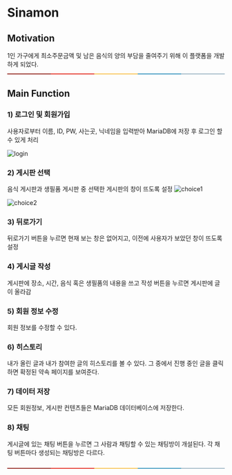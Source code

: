 # Sinamon



## Motivation
1인 가구에게 최소주문금액 및 남은 음식의 양의 부담을 줄여주기 위해 이 플랫폼을 개발하게 되었다.    
[![-----------------------------------------------------](https://raw.githubusercontent.com/Sinamon-CBNU/Sinamon/develop/Sinamon-minjung/Image/colored.png)](#table-of-contents)



## Main Function
### 1) 로그인 및 회원가입 
사용자로부터 이름, ID, PW, 사는곳, 닉네임을 입력받아 MariaDB에 저장 후 로그인 할 수 있게 처리

![login](https://user-images.githubusercontent.com/46774346/146688307-4ca5ea0b-7537-42c5-b2c8-986aeaf10ea5.gif)

### 2) 게시판 선택 
음식 게시판과 생필품 게시판 중 선택한 게시판의 창이 뜨도록 설정
![choice1](https://user-images.githubusercontent.com/46774346/146688433-fe6d24da-9eb5-4d18-95ea-070b96bcf83e.gif)

![choice2](https://user-images.githubusercontent.com/46774346/146688448-df11d5aa-28d6-4cf9-8427-3ccabbf15ea7.gif)



### 3) 뒤로가기 
뒤로가기 버튼을 누르면 현재 보는 창은 없어지고, 이전에 사용자가 보았던 창이 뜨도록 설정

### 4) 게시글 작성 
게시판에 장소, 시간, 음식 혹은 생필품의 내용을 쓰고 작성 버튼을 누르면 게시판에 글이 올라감

### 5) 회원 정보 수정 
회원 정보를 수정할 수 있다.

### 6) 히스토리 
내가 올린 글과 내가 참여한 글의 히스토리를 볼 수 있다.
그 중에서 진행 중인 글을 클릭하면 확정된 약속 페이지를 보여준다.

### 7) 데이터 저장 
모든 회원정보, 게시판 컨텐츠들은 MariaDB 데이터베이스에 저장한다.

### 8) 채팅 
게시글에 있는 채팅 버튼을 누르면 그 사람과 채팅할 수 있는 채팅방이 개설된다. 각 채팅 버튼마다 생성되는 채팅방은 다르다.

[![-----------------------------------------------------](https://raw.githubusercontent.com/Sinamon-CBNU/Sinamon/develop/Sinamon-minjung/Image/colored.png)](#table-of-contents)

